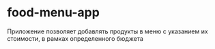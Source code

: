 # food-menu-app
Приложение позволяет добавлять продукты в меню с указанием их стоимости, в рамках определенного бюджета 
